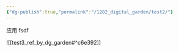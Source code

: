```yaml
---
{"dg-publish":true,"permalink":"/1202_digital_garden/test2/"}
---
```



应用
fsdf

![[test3_ref_by_dg_garden#^c6e392]]